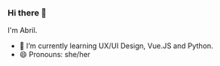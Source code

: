 ### Hi there 👋

<!--
**abrildur/abrildur** is a ✨ _special_ ✨ repository because its `README.md` (this file) appears on your GitHub profile.
- 🔭 I’m currently working on how to become a better front-end developer.
Here are some ideas to get you started:

- 🔭 I’m currently working on ...
- 🌱 I’m currently learning ...
- 👯 I’m looking to collaborate on ...
- 🤔 I’m looking for help with ...
- 💬 Ask me about ...
- 📫 How to reach me: ...
- 😄 Pronouns: she/her
- ⚡ Fun fact: ...
-->

I'm Abril. 
- 🌱 I’m currently learning UX/UI Design, Vue.JS and Python.
- 😄 Pronouns: she/her

